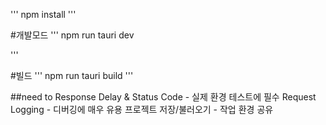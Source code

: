 
'''
npm install
'''

#개발모드
'''
npm run tauri dev

'''

#빌드
'''
npm run tauri build
'''


##need to
Response Delay & Status Code - 실제 환경 테스트에 필수
Request Logging - 디버깅에 매우 유용
프로젝트 저장/불러오기 - 작업 환경 공유